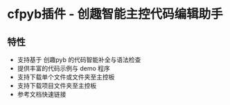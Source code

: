 # cfpyb插件 - 创趣智能主控代码编辑助手


## 特性
- 支持基于 创趣pyb 的代码智能补全与语法检查
- 提供丰富的代码示例与 demo 程序
- 支持下载单个文件或文件夹至主控板
- 支持下载项目文件夹至主控板
- 参考文档快速链接

